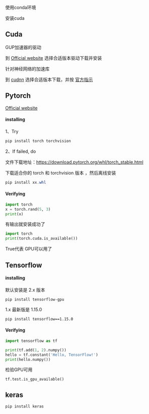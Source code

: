 使用conda环境



安装cuda







##  Cuda

GUP加速器的驱动

到 [Official website](https://developer.nvidia.com/cuda-downloads) 选择合适版本驱动下载并安装

针对神经网络的加速库

到 [cudnn](https://developer.nvidia.com/rdp/cudnn-download) 选择合适版本下载，并按 [官方指示](https://docs.nvidia.com/deeplearning/sdk/cudnn-install/index.html)



## Pytorch

[Official website](https://pytorch.org/get-started/locally/)

#### installing

1、Try

```powershell
pip install torch torchvision
```

2、If failed, do

文件下载地址：https://download.pytorch.org/whl/torch_stable.html

下载适合你的 torch 和 torchvision 版本 ，然后离线安装

```powershell
pip install xx.whl
```

#### Verifying

```python
import torch
x = torch.rand(5, 3)
print(x)
```

有输出就安装成功了

```python
import torch
print(torch.cuda.is_available())
```

True代表 GPU可以用了



## Tensorflow

#### installing

默认安装是 2.x 版本

```
pip install tensorflow-gpu
```
1.x 最新版是 1.15.0

```
pip install tensorflow==1.15.0
```

#### Verifying

```python
import tensorflow as tf

print(tf.add(1, 2).numpy())
hello = tf.constant('Hello, TensorFlow!')
print(hello.numpy())
```

检验GPU可用

```
tf.test.is_gpu_available()
```



## keras

```
pip install keras
```

